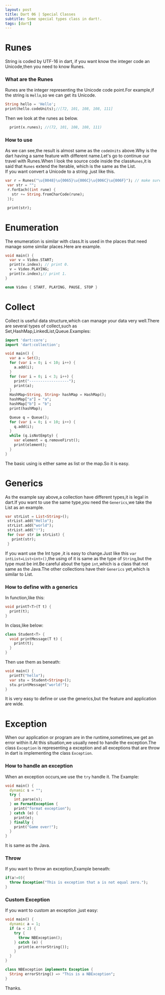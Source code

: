 ```yaml
---
layout: post
title: Dart 06 | Special Classes
subtitle: Some special types class in dart!.
tags: [dart]
---
```

# Runes
String is coded by UTF-16 in dart, if you want know the integer code an Unicode,then you need to know Runes.

### What are the Runes
Runes are  the integer representing the Unicode code point.For example,if the string is `Hello`,so we can get its Unicode.
```dart
String hello = 'Hello';
print(hello.codeUnits);//[72, 101, 108, 108, 111]

```
Then we look at the runes as below.
```dart
  print(x.runes); //(72, 101, 108, 108, 111)

```
### How to use
As we can see,the result is almost same as the `codeUnits` above.Why is the dart having a same feature with different name.Let's go to continue our travel with Runes.When I look the source code inside  the class`Runes`,it is said that `Runes` extend the Iterable<int>, which is the same as the List.   
If you want convert a Unicode to a string ,just like this.
```dart
var r = Runes("\u{0048}\u{0065}\u{006C}\u{006C}\u{006F}"); // make sure it is an UTF-16 Unicode.
 var str = "";
 r.forEach((int rune) {
   str += String.fromCharCode(rune);
 });

 print(str);
```

# Enumeration
The enumeration is similar with class.It is used in the places that need manage some similar places.Here are example.
```dart
void main() {
  var v = Video.START;
  print(v.index); // print 0.
  v = Video.PLAYING;
  print(v.index);// print 1.
}

enum Video { START, PLAYING, PAUSE, STOP }

```
# Collect
Collect is useful data structure,which can manage your data very well.There are several types of collect,such as Set,HashMap,LinkedList,Queue.Examples:
```dart
import 'dart:core';
import 'dart:collection';

void main() {
  var a = Set();
  for (var i = 0; i < 10; i++) {
    a.add(i);
  }
  for (var i = 0; i < 3; i++) {
    print("------------------");
    print(a);
  }
  HashMap<String, String> hashMap = HashMap();
  hashMap["a"] = "a";
  hashMap["b"] = "b";
  print(hashMap);

  Queue q = Queue();
  for (var i = 0; i < 10; i++) {
    q.add(i);
  }
  while (q.isNotEmpty) {
    var element = q.removeFirst();
    print(element);
  }
}
```
The basic using is either same as list or the map.So it is easy.

# Generics
As  the example say above,a collection have different types,it is legal in dart.If you want to use the same type,you need the `Generics`,we take the List as an example.
```dart
var strList = List<String>();
 strList.add("Hello");
 strList.add("world");
 strList.add("!");
 for (var str in strList) {
   print(str);
 }
```
If you  want use the Int type ,it is easy to change.Just like this `var intList=List<int>()`,the using of it is same as the type of `String`,but the type must be int.Be careful about the type `int`,which is a class that not same as the Java.The other collections have their `Generics` yet,which is similar to List.

### How to define with a generics
In function,like this:
```dart
void printT<T>(T t) {
  print(t);
}
```
In class,like below:
```dart
class Student<T> {
  void printMessage(T t) {
    print(t);
  }
}
```
Then use them as beneath:
```dart
void main() {
  printT("hello");
  var stu = Student<String>();
  stu.printMessage("world!");
}
```
It is very easy to define or use the generics,but the feature and application are wide.

# Exception
When our application or program are in the runtime,sometimes,we get an error within it.At this situation,we usually need to handle the exception.The class `Exception` is representing a exception and all exceptions that are throw in dart is implementing the class `Exception`.

### How to handle an exception
When an exception occurs,we use the `try`  handle it. The Example:
```dart
void main() {
  dynamic s = "";
  try {
    int.parse(s);
  } on FormatException {
    print("format exception");
  } catch (e) {
    print(e);
  } finally {
    print("Game over!");
  }
}

```
It is same as the Java.
### Throw
If you want to throw an exception,Example beneath:
```dart
if(a!=0){
  throw Exception("This is exception that a is not equal zero.");
}

```

### Custom Exception
If you want to custom an exception ,just easy:
```Dart
void main() {
  dynamic a = 1;
  if (a < 2) {
    try {
      throw NBException();
    } catch (e) {
      print(e.errorString());
    }
  }
}

class NBException implements Exception {
  String errorString() => "This is a NBException";
}
```

Thanks.
